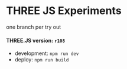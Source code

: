# THREE JS Experiments
one branch per try out

#### THREE.JS version: `r108`

- development: `npm run dev`
- deploy: `npm run build`
